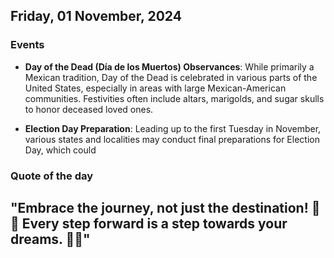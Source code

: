 ## Friday, 01 November, 2024
### Events
- **Day of the Dead (Día de los Muertos) Observances**: While primarily a Mexican tradition, Day of the Dead is celebrated in various parts of the United States, especially in areas with large Mexican-American communities. Festivities often include altars, marigolds, and sugar skulls to honor deceased loved ones.
  
- **Election Day Preparation**: Leading up to the first Tuesday in November, various states and localities may conduct final preparations for Election Day, which could
### Quote of the day
"Embrace the journey, not just the destination! 🌟✨ Every step forward is a step towards your dreams. 🚀💪"
-----
